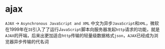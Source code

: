 # ajax

`AJAX` -> `Asynchronous JavaScript and XML`
中文为异步`JavaScript`和`XML`，微软在1999年在`IE`引入了了运行J`avaScript`脚本向服务器发起`http`请求的功能，就是`AJAX`的开端，后来出更加适合`http`传输的轻量级数据格式`json`，`AJAX`已经成为浏览器异步传输的代名词